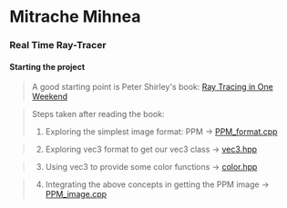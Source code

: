 # Mitrache Mihnea

### Real Time Ray-Tracer

#### Starting the project
> A good starting point is Peter Shirley's book: [Ray Tracing in One Weekend](https://raytracing.github.io/books/RayTracingInOneWeekend.html)

> Steps taken after reading the book:
> 1. Exploring the simplest image format: PPM -> [PPM_format.cpp](PPM_format.cpp)

> 2. Exploring vec3 format to get our vec3 class -> [vec3.hpp](vec3.hpp)

> 3. Using vec3 to provide some color functions -> [color.hpp](color.hpp)

> 4. Integrating the above concepts in getting the PPM image -> [PPM_image.cpp](PPM_image.cpp)